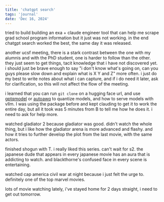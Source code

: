 ```yaml
---
title: 'chatgpt search'
tags: 'journal'
date: 'Dec 16, 2024'
---
```


tried to build building an exa + claude engineer tool that can help me scrape grad school program information but it just was not working. in the end chatgpt search worked the best, the same day it was released.

another ucsf meeting, there is a stark contrast between the one with my alumnis and with the PhD student, one is harder to follow than the other. they just seem to get things, tacit knowledge that i have not discovered yet. i should just be brave enough to say "i don't know what's going on, can you guys please slow down and explain what is X Y and Z" more often. i just do my best to write notes about what i can capture, and if i do need it later, ask for clarification, so this will not affect the flow of the meeting.

i learned that you can run `git clone` on a hugging face url, and use [gptqmodel](https://github.com/ModelCloud/GPTQModel) or [autoawq](https://github.com/casper-hansen/AutoAWQ) to quantize models, and how to serve models with vllm. I was using the package before and kept clauding to get it to work the entire day, but all it took was 5 minutes from B to tell me how he does it. i need to ask for help more.

watched gladiator 2 because gladiator was good. didn't watch the whole thing, but i like how the gladiator arena is more advanced and flashy. and how it tries to further develop the plot from the last movie, with the same actors.

finished shogun with T. i really liked this series. can't wait for s2. the japanese dude that appears in every japanese movie has an aura that is addicting to watch. and blackthorne's confused face in every scene is entertaining.

watched cap america civil war at night because i just felt the urge to. definitely one of the top marvel movies.

lots of movie watching lately, i've stayed home for 2 days straight, i need to get out tomorrow.
